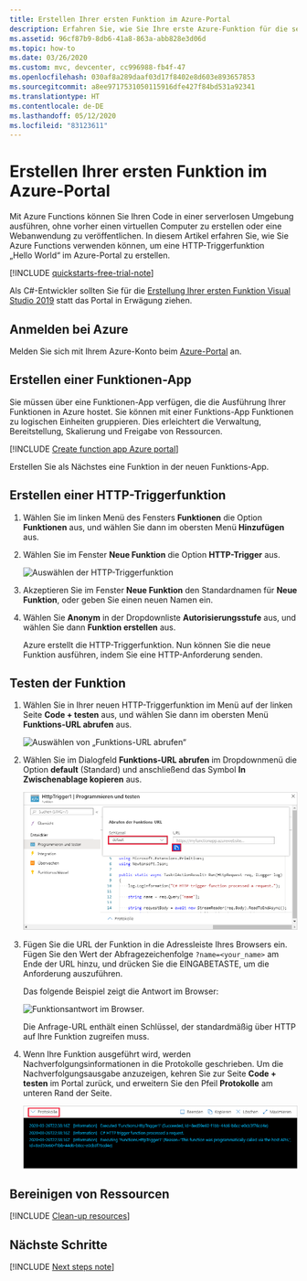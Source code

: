 ```yaml
---
title: Erstellen Ihrer ersten Funktion im Azure-Portal
description: Erfahren Sie, wie Sie Ihre erste Azure-Funktion für die serverlose Ausführung mit dem Azure-Portal erstellen.
ms.assetid: 96cf87b9-8db6-41a8-863a-abb828e3d06d
ms.topic: how-to
ms.date: 03/26/2020
ms.custom: mvc, devcenter, cc996988-fb4f-47
ms.openlocfilehash: 030af8a289daaf03d17f8402e8d603e893657853
ms.sourcegitcommit: a8ee9717531050115916dfe427f84bd531a92341
ms.translationtype: HT
ms.contentlocale: de-DE
ms.lasthandoff: 05/12/2020
ms.locfileid: "83123611"
---
```

# <a name="create-your-first-function-in-the-azure-portal"></a>Erstellen Ihrer ersten Funktion im Azure-Portal

Mit Azure Functions können Sie Ihren Code in einer serverlosen Umgebung ausführen, ohne vorher einen virtuellen Computer zu erstellen oder eine Webanwendung zu veröffentlichen. In diesem Artikel erfahren Sie, wie Sie Azure Functions verwenden können, um eine HTTP-Triggerfunktion „Hello World“ im Azure-Portal zu erstellen.

[!INCLUDE [quickstarts-free-trial-note](../../includes/quickstarts-free-trial-note.md)]

Als C#-Entwickler sollten Sie für die [Erstellung Ihrer ersten Funktion Visual Studio 2019](functions-create-your-first-function-visual-studio.md) statt das Portal in Erwägung ziehen. 

## <a name="sign-in-to-azure"></a>Anmelden bei Azure

Melden Sie sich mit Ihrem Azure-Konto beim [Azure-Portal](https://portal.azure.com) an.

## <a name="create-a-function-app"></a>Erstellen einer Funktionen-App

Sie müssen über eine Funktionen-App verfügen, die die Ausführung Ihrer Funktionen in Azure hostet. Sie können mit einer Funktions-App Funktionen zu logischen Einheiten gruppieren. Dies erleichtert die Verwaltung, Bereitstellung, Skalierung und Freigabe von Ressourcen.

[!INCLUDE [Create function app Azure portal](../../includes/functions-create-function-app-portal.md)]

Erstellen Sie als Nächstes eine Funktion in der neuen Funktions-App.

## <a name="create-an-http-trigger-function"></a><a name="create-function"></a>Erstellen einer HTTP-Triggerfunktion

1. Wählen Sie im linken Menü des Fensters **Funktionen** die Option **Funktionen** aus, und wählen Sie dann im obersten Menü **Hinzufügen** aus. 
 
1. Wählen Sie im Fenster **Neue Funktion** die Option **HTTP-Trigger** aus.

    ![Auswählen der HTTP-Triggerfunktion](./media/functions-create-first-azure-function/function-app-select-http-trigger.png)

1. Akzeptieren Sie im Fenster **Neue Funktion** den Standardnamen für **Neue Funktion**, oder geben Sie einen neuen Namen ein. 

1. Wählen Sie **Anonym** in der Dropdownliste **Autorisierungsstufe** aus, und wählen Sie dann **Funktion erstellen** aus.

    Azure erstellt die HTTP-Triggerfunktion. Nun können Sie die neue Funktion ausführen, indem Sie eine HTTP-Anforderung senden.

## <a name="test-the-function"></a>Testen der Funktion

1. Wählen Sie in Ihrer neuen HTTP-Triggerfunktion im Menü auf der linken Seite **Code + testen** aus, und wählen Sie dann im obersten Menü **Funktions-URL abrufen** aus.

    ![Auswählen von „Funktions-URL abrufen“](./media/functions-create-first-azure-function/function-app-select-get-function-url.png)

1. Wählen Sie im Dialogfeld **Funktions-URL abrufen** im Dropdownmenü die Option **default** (Standard) und anschließend das Symbol **In Zwischenablage kopieren** aus. 

    ![Kopieren der URL der Funktion aus dem Azure-Portal](./media/functions-create-first-azure-function/function-app-develop-tab-testing.png)

1. Fügen Sie die URL der Funktion in die Adressleiste Ihres Browsers ein. Fügen Sie den Wert der Abfragezeichenfolge `?name=<your_name>` am Ende der URL hinzu, und drücken Sie die EINGABETASTE, um die Anforderung auszuführen. 

    Das folgende Beispiel zeigt die Antwort im Browser:

    ![Funktionsantwort im Browser.](./media/functions-create-first-azure-function/function-app-browser-testing.png)

    Die Anfrage-URL enthält einen Schlüssel, der standardmäßig über HTTP auf Ihre Funktion zugreifen muss.

1. Wenn Ihre Funktion ausgeführt wird, werden Nachverfolgungsinformationen in die Protokolle geschrieben. Um die Nachverfolgungsausgabe anzuzeigen, kehren Sie zur Seite **Code + testen** im Portal zurück, und erweitern Sie den Pfeil **Protokolle** am unteren Rand der Seite.

   ![Viewer der Funktionsprotokolle im Azure-Portal](./media/functions-create-first-azure-function/function-view-logs.png)

## <a name="clean-up-resources"></a>Bereinigen von Ressourcen

[!INCLUDE [Clean-up resources](../../includes/functions-quickstart-cleanup.md)]

## <a name="next-steps"></a>Nächste Schritte

[!INCLUDE [Next steps note](../../includes/functions-quickstart-next-steps.md)]

